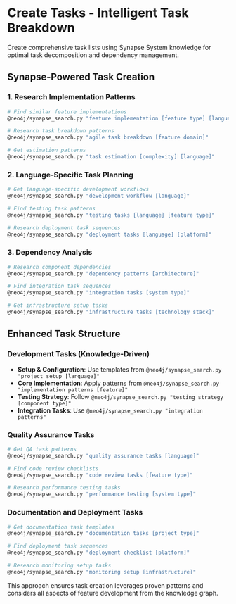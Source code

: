 # Create Tasks - Intelligent Task Breakdown

Create comprehensive task lists using Synapse System knowledge for optimal task decomposition and dependency management.

## Synapse-Powered Task Creation

### 1. Research Implementation Patterns
```bash
# Find similar feature implementations
@neo4j/synapse_search.py "feature implementation [feature type] [language]"

# Research task breakdown patterns
@neo4j/synapse_search.py "agile task breakdown [feature domain]"

# Get estimation patterns
@neo4j/synapse_search.py "task estimation [complexity] [language]"
```

### 2. Language-Specific Task Planning
```bash
# Get language-specific development workflows
@neo4j/synapse_search.py "development workflow [language]"

# Find testing task patterns
@neo4j/synapse_search.py "testing tasks [language] [feature type]"

# Research deployment task sequences
@neo4j/synapse_search.py "deployment tasks [language] [platform]"
```

### 3. Dependency Analysis
```bash
# Research component dependencies
@neo4j/synapse_search.py "dependency patterns [architecture]"

# Find integration task sequences
@neo4j/synapse_search.py "integration tasks [system type]"

# Get infrastructure setup tasks
@neo4j/synapse_search.py "infrastructure tasks [technology stack]"
```

## Enhanced Task Structure

### Development Tasks (Knowledge-Driven)
- **Setup & Configuration**: Use templates from `@neo4j/synapse_search.py "project setup [language]"`
- **Core Implementation**: Apply patterns from `@neo4j/synapse_search.py "implementation patterns [feature]"`
- **Testing Strategy**: Follow `@neo4j/synapse_search.py "testing strategy [component type]"`
- **Integration Tasks**: Use `@neo4j/synapse_search.py "integration patterns"`

### Quality Assurance Tasks
```bash
# Get QA task patterns
@neo4j/synapse_search.py "quality assurance tasks [language]"

# Find code review checklists
@neo4j/synapse_search.py "code review tasks [feature type]"

# Research performance testing tasks
@neo4j/synapse_search.py "performance testing [system type]"
```

### Documentation and Deployment Tasks
```bash
# Get documentation task templates
@neo4j/synapse_search.py "documentation tasks [project type]"

# Find deployment task sequences
@neo4j/synapse_search.py "deployment checklist [platform]"

# Research monitoring setup tasks
@neo4j/synapse_search.py "monitoring setup [infrastructure]"
```

This approach ensures task creation leverages proven patterns and considers all aspects of feature development from the knowledge graph.
